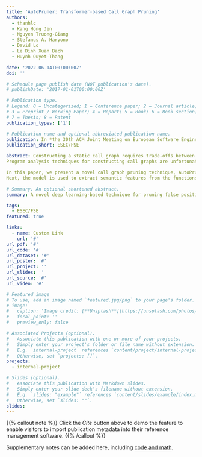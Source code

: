 ```yaml
---
title: 'AutoPruner: Transformer-based Call Graph Pruning'
authors:
  - thanhlc
  - Kang Hong Jin
  - Nguyen Truong-Giang
  - Stefanus A. Haryono
  - David Lo
  - Le Dinh Xuan Bach
  - Huynh Quyet-Thang

date: '2022-06-14T00:00:00Z'
doi: ''

# Schedule page publish date (NOT publication's date).
# publishDate: '2017-01-01T00:00:00Z'

# Publication type.
# Legend: 0 = Uncategorized; 1 = Conference paper; 2 = Journal article;
# 3 = Preprint / Working Paper; 4 = Report; 5 = Book; 6 = Book section;
# 7 = Thesis; 8 = Patent
publication_types: ['1']

# Publication name and optional abbreviated publication name.
publication: In *the 30th ACM Joint Meeting on European Software Engineering Conference and Symposium on the Foundations of Software Engineering, Research Track*
publication_short: ESEC/FSE

abstract: Constructing a static call graph requires trade-offs between soundness and precision. 
Program analysis techniques for constructing call graphs are unfortunately usually  imprecise. To address this problem, researchers have recently proposed *call graph pruning* empowered by machine learning to post-process call graphs constructed by static analysis. A machine learning model is built to capture information from the call graph by extracting structural features for use in a random forest classifier. It then removes edges that are predicted to be false positives. Despite the improvements shown by machine learning models, they are still limited as they do not consider the source code semantics and thus often are not able to effectively distinguish true and false positives.

In this paper, we present a novel call graph pruning technique, AutoPruner, for eliminating false positives in call graphs via both statistical semantic and structural analysis. Given a call graph constructed by traditional static analysis tools, AutoPruner takes a Transformer-based approach to capture the semantic relationships between the caller and callee functions associated with each edge in the call graph. To do so, AutoPruner fine-tunes a model of code that was pre-trained on a large corpus to represent source code based on descriptions of its semantics.
Next, the model is used to extract semantic features from the functions related to each edge in the call graph. AutoPruner uses these semantic features together with the structural features extracted from the call graph to classify each edge via a feed-forward neural network. Our empirical evaluation on a benchmark dataset of  real-world programs shows that AutoPruner outperforms the state-of-the-art baselines, improving on F-measure by up to 13% in identifying false-positive edges in a static call graph. Moreover, AutoPruner achieves improvements on two client analyses, including halving the false alarm rate on null pointer analysis and over 10% improvements on monomorphic call-site detection. Additionally, our ablation study and qualitative analysis show that the semantic features extracted by AutoPruner capture a remarkable amount of information for distinguishing between true and false positives.

# Summary. An optional shortened abstract.
summary: A novel deep learning-based technique for pruning false positives in static call graphs. 

tags:
  - ESEC/FSE
featured: true

links:
  - name: Custom Link
    url: '#'
url_pdf: '#'
url_code: '#'
url_dataset: '#'
url_poster: '#'
url_project: ''
url_slides: ''
url_source: '#'
url_video: '#'

# Featured image
# To use, add an image named `featured.jpg/png` to your page's folder.
# image:
#   caption: 'Image credit: [**Unsplash**](https://unsplash.com/photos/pLCdAaMFLTE)'
#   focal_point: ''
#   preview_only: false

# Associated Projects (optional).
#   Associate this publication with one or more of your projects.
#   Simply enter your project's folder or file name without extension.
#   E.g. `internal-project` references `content/project/internal-project/index.md`.
#   Otherwise, set `projects: []`.
projects:
  - internal-project

# Slides (optional).
#   Associate this publication with Markdown slides.
#   Simply enter your slide deck's filename without extension.
#   E.g. `slides: "example"` references `content/slides/example/index.md`.
#   Otherwise, set `slides: ""`.
slides:
---
```


{{% callout note %}}
Click the _Cite_ button above to demo the feature to enable visitors to import publication metadata into their reference management software.
{{% /callout %}}

Supplementary notes can be added here, including [code and math](https://wowchemy.com/docs/content/writing-markdown-latex/).
